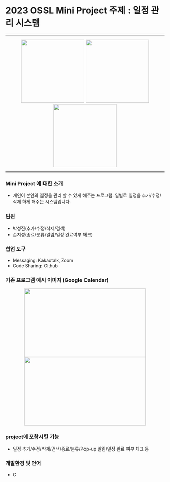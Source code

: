 # 2023 OSSL Mini Project 주제 : 일정 관리 시스템
___
<p align="center">
  <img src="https://user-images.githubusercontent.com/130471388/236680117-3004488d-02e7-402d-b58f-76f7516f6d99.png" width="200" height="200"/>
  <img src="https://user-images.githubusercontent.com/130471388/236681218-981f30c7-7b4d-4737-848f-7f29d4427767.png" width="200" height="200"/>
  <img src="https://cdn.pixabay.com/photo/2016/09/16/09/20/books-1673578_960_720.png" width="200" height="200"/>
</p>

___

### Mini Project 에 대한 소개
- 개인이 본인의 일정을 관리 할 수 있게 해주는 프로그램. 일별로 일정을 추가/수정/삭제 하게 해주는 시스템입니다.

### 팀원
- 박성진(추가/수정/삭제/검색)
- 손지성(종료/분류/알림/일정 완료여부 체크)

### 협업 도구
- Messaging: Kakaotalk, Zoom
- Code Sharing: Github

### 기존 프로그램 예시 이미지 (Google Calendar)
<p align="center">
  <img src="https://play-lh.googleusercontent.com/HYwBE8XPux6aMwbYVf_On_B5BKw3R5iaRrMem4yBb0-LFcWPbsNpgEm6xJPHizDDCbs=w2560-h1440-rw" width="384" height="216"/>
  <img src="https://play-lh.googleusercontent.com/HLlJnyYdy7j2eC6yjJPgPJeoTOO9vPRpxB1pE4ioaisG9nS_nHxKMaK40tjsjK2KSg=w2560-h1440-rw" width="384" height="216"/>
</p>

### project에 포함시킬 기능
- 일정 추가/수정/삭제/검색/종료/분류/Pop-up 알림/일정 완료 여부 체크 등

### 개발환경 및 언어
- C
